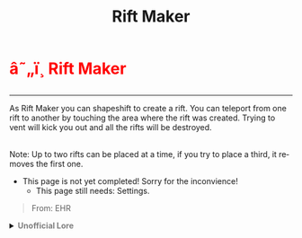 ﻿---
lang: en-US
title: Rift Maker
prev: Puppeteer
next: Scavenger
---

# <font color="red">â˜„ï¸ <b>Rift Maker</b></font> <Badge text="Concealing" type="tip" vertical="middle"/>
---

As Rift Maker you can shapeshift to create a rift. You can teleport from one rift to another by touching the area where the rift was created. Trying to vent will kick you out and all the rifts will be destroyed.<br><br>

Note: Up to two rifts can be placed at a time, if you try to place a third, it removes the first one.

* This page is not yet completed! Sorry for the inconvience!
  * This page still needs: Settings.

> From: EHR

<details>
<summary><b><font color=gray>Unofficial Lore</font></b></summary>

One day, Rick was tampering with one of his portals. He knew he was quite the genius, but he never expected what a rotten day was about to unfold.

Accidentally, he teleported into Among Us, where a crazy killing machine stepped over his gun. What could he do now?

One thing: disguise himself as a crewmate and then go to Mira HQ to get the materials for a rift maker.

After all that, he went to Mira HQ and acquired his ray gun. Unfortunately, there was an Imp right outside the deco chamber. Fortunately, Rick had a knife, and he wasn't afraid to kill either.

SLASH! went Rick, killing the impostor in one strike.

BUT WAIT! It wasn't an Imp... it was the Sheriff! Rick had just gone to the dark side!

Rick became addicted to killingâ€”so addicted that he even said, "I no longer dream, only nightmares of those who've died." But he couldn't stop now.

He used his ray gun to teleport all around the map, leaving a trail of bodies.

He was never caught.
> Submitted by: champofchamps78
</details>
